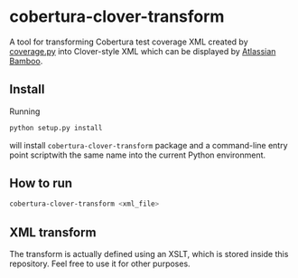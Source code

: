 cobertura-clover-transform
==========================

A tool for transforming Cobertura test coverage XML created by 
[coverage.py](http://nedbatchelder.com/code/coverage/) into Clover-style XML 
which can be displayed by [Atlassian Bamboo](https://www.atlassian.com/software/bamboo).

Install
-------

Running

```sh
python setup.py install
```

will install `cobertura-clover-transform` package and a command-line entry point 
scriptwith the same name into the current Python environment.

How to run
----------

```sh
cobertura-clover-transform <xml_file>
```

XML transform
-------------

The transform is actually defined using an XSLT, which is stored inside
this repository. Feel free to use it for other purposes.
